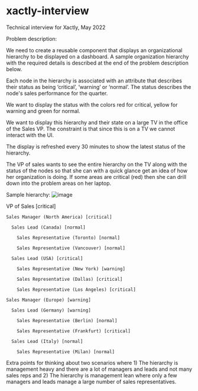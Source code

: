 # xactly-interview
Technical interview for Xactly, May 2022


Problem description:

We need to create a reusable component that displays an organizational hierarchy to be displayed on a dashboard. A sample organization hierarchy with the required details is described at the end of the problem description below.

Each node in the hierarchy is associated with an attribute that describes their status as being ‘critical’, ‘warning’ or ‘normal’. The status describes the node's sales performance for the quarter.

We want to display the status with the colors red for critical, yellow for warning and green for normal.

We want to display this hierarchy and their state on a large TV in the office of the Sales VP. The constraint is that since this is on a TV we cannot interact with the UI.

The display is refreshed every 30 minutes to show the latest status of the hierarchy.

The VP of sales wants to see the entire hierarchy on the TV along with the status of the nodes so that she can with a quick glance get an idea of how her organization is doing. If some areas are critical (red) then she can drill down into the problem areas on her laptop.

Sample hierarchy:
![image](https://user-images.githubusercontent.com/59987065/168410559-bc289dde-ef07-4b94-91c1-887860382911.png)

  VP of Sales [critical]

    Sales Manager (North America) [critical]

      Sales Lead (Canada) [normal]

        Sales Representative (Toronto) [normal]

        Sales Representative (Vancouver) [normal]

      Sales Lead (USA) [critical]

        Sales Representative (New York) [warning]

        Sales Representative (Dallas) [critical]

        Sales Representative (Los Angeles) [critical]

    Sales Manager (Europe) [warning]

      Sales Lead (Germany) [warning]

        Sales Representative (Berlin) [normal]

        Sales Representative (Frankfurt) [critical]

      Sales Lead (Italy) [normal]

        Sales Representative (Milan) [normal]


Extra points for thinking about two scenarios where 1) The hierarchy is management heavy and there are a lot of managers and leads and not many sales reps and 2) The hierarchy is management lean where only a few managers and leads manage a large number of sales representatives.
